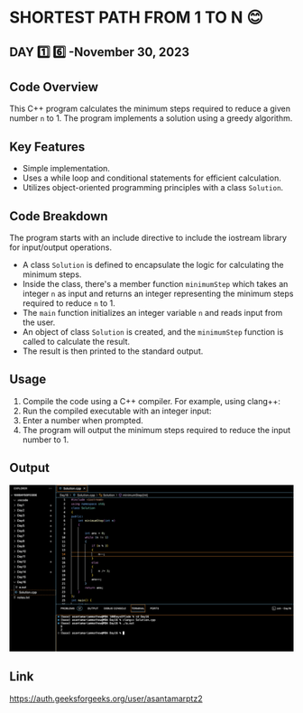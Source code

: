 # SHORTEST PATH FROM 1 TO N :blush:
## DAY :one: :six: -November 30, 2023

## Code Overview
This C++ program calculates the minimum steps required to reduce a given number `n` to 1. The program implements a solution using a greedy algorithm.

## Key Features
- Simple implementation.
- Uses a while loop and conditional statements for efficient calculation.
- Utilizes object-oriented programming principles with a class `Solution`.


## Code Breakdown
The program starts with an include directive to include the iostream library for input/output operations.
- A class `Solution` is defined to encapsulate the logic for calculating the minimum steps.
- Inside the class, there's a member function `minimumStep` which takes an integer `n` as input and returns an integer representing the minimum steps required to reduce `n` to 1.
- The `main` function initializes an integer variable `n` and reads input from the user.
- An object of class `Solution` is created, and the `minimumStep` function is called to calculate the result.
- The result is then printed to the standard output.

## Usage
1. Compile the code using a C++ compiler. For example, using clang++:
2. Run the compiled executable with an integer input:
3. Enter a number when prompted.
4. The program will output the minimum steps required to reduce the input number to 1.

## Output
![Reference Image](s16.png)

## Link
<https://auth.geeksforgeeks.org/user/asantamarptz2>